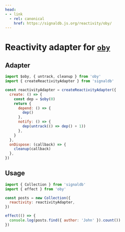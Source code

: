 ```yaml
---
head:
- - link
  - rel: canonical
    href: https://signaldb.js.org/reactivity/oby/
---
```

# Reactivity adapter for [`oby`](https://github.com/vobyjs/oby)

## Adapter

```js
import $oby, { untrack, cleanup } from 'oby'
import { createReactivityAdapter } from 'signaldb'

const reactivityAdapter = createReactivityAdapter({
  create: () => {
    const dep = $oby(0)
    return {
      depend: () => {
        dep()
      },
      notify: () => {
        dep(untrack(() => dep() + 1))
      },
    }
  },
  onDispose: (callback) => {
    cleanup(callback)
  },
})
```

## Usage

```js
import { Collection } from 'signaldb'
import { effect } from 'oby'

const posts = new Collection({
  reactivity: reactivityAdapter,
})

effect(() => {
  console.log(posts.find({ author: 'John' }).count())
})
```
